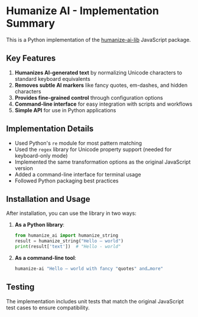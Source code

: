 # Humanize AI - Implementation Summary

This is a Python implementation of the [humanize-ai-lib](https://github.com/Nordth/humanize-ai-lib) JavaScript package.

## Key Features

1. **Humanizes AI-generated text** by normalizing Unicode characters to standard keyboard equivalents
2. **Removes subtle AI markers** like fancy quotes, em-dashes, and hidden characters
3. **Provides fine-grained control** through configuration options
4. **Command-line interface** for easy integration with scripts and workflows
5. **Simple API** for use in Python applications

## Implementation Details

- Used Python's `re` module for most pattern matching
- Used the `regex` library for Unicode property support (needed for keyboard-only mode)
- Implemented the same transformation options as the original JavaScript version
- Added a command-line interface for terminal usage
- Followed Python packaging best practices

## Installation and Usage

After installation, you can use the library in two ways:

1. **As a Python library**:
   ```python
   from humanize_ai import humanize_string
   result = humanize_string("Hello — world")
   print(result['text'])  # "Hello - world"
   ```

2. **As a command-line tool**:
   ```bash
   humanize-ai "Hello — world with fancy "quotes" and…more"
   ```

## Testing

The implementation includes unit tests that match the original JavaScript test cases to ensure compatibility.